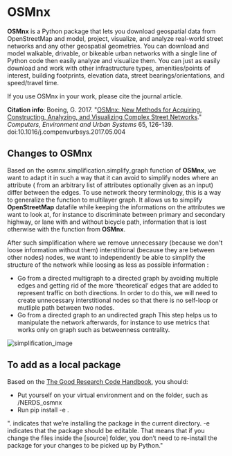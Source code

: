 # OSMnx

**OSMnx** is a Python package that lets you download geospatial data from OpenStreetMap and model, project, visualize, and analyze real-world street networks and any other geospatial geometries. You can download and model walkable, drivable, or bikeable urban networks with a single line of Python code then easily analyze and visualize them. You can just as easily download and work with other infrastructure types, amenities/points of interest, building footprints, elevation data, street bearings/orientations, and speed/travel time.

If you use OSMnx in your work, please cite the journal article.

**Citation info**: Boeing, G. 2017. "[OSMnx: New Methods for Acquiring, Constructing, Analyzing, and Visualizing Complex Street Networks](https://geoffboeing.com/publications/osmnx-complex-street-networks/)." *Computers, Environment and Urban Systems* 65, 126-139. doi:10.1016/j.compenvurbsys.2017.05.004


## Changes to OSMnx

Based on the osmnx.simplification.simplify_graph function of **OSMnx**, we want to adapt it in such a way that it can avoid to simplify nodes where an attribute ( from an arbitrary list of attributes optionally given as an input) differ between the edges. To use network theory terminology, this is a way to generalize the function to multilayer graph. It allows us to simplify **OpenStreetMap** datafile while keeping the informations on the attributes we want to look at, for instance to discriminate between primary and secondary highway, or lane with and without bicycle path, information that is lost otherwise with the function from **OSMnx**.

After such simplification where we remove unnecessary (because we don't loose information without them) interstitional (because they are between other nodes) nodes, we want to independently be able to simplify the structure of the network while loosing as less as possible information :
* Go from a directed multigraph to a directed graph by avoiding multiple edges and getting rid of the more ‘theoretical’ edges that are added to represent traffic on both directions. In order to do this, we will need to create unnecessary interstitional nodes so that there is no self-loop or mutliple path between two nodes.
* Go from a directed graph to an undirected graph
This step helps us to manipulate the network afterwards, for instance to use metrics that works only on graph such as betweenness centrality.

![simplification_image](https://user-images.githubusercontent.com/61236142/155726851-92bccbc4-10fb-4fd3-9fdc-c0673cd284fd.jpg)

## To add as a local package

Based on the [The Good Research Code Handbook](https://goodresearch.dev/setup.html#pip-install-your-package), you should:
* Put yourself on your virtual environment and on the folder, such as /NERDS_osmnx
* Run pip install -e .

". indicates that we’re installing the package in the current directory. -e indicates that the package should be editable. That means that if you change the files inside the [source] folder, you don’t need to re-install the package for your changes to be picked up by Python."
